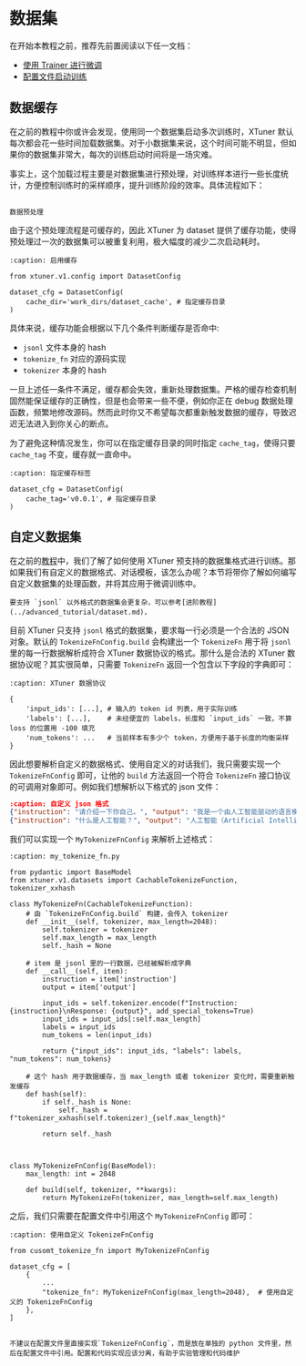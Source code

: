 # 数据集

在开始本教程之前，推荐先前置阅读以下任一文档：

- [使用 Trainer 进行微调](./trainer.md)
- [配置文件启动训练](./config.md)

## 数据缓存

在之前的教程中你或许会发现，使用同一个数据集启动多次训练时，XTuner 默认每次都会花一些时间加载数据集。对于小数据集来说，这个时间可能不明显，但如果你的数据集非常大，每次的训练启动时间将是一场灾难。

事实上，这个加载过程主要是对数据集进行预处理，对训练样本进行一些长度统计，方便控制训练时的采样顺序，提升训练阶段的效率。具体流程如下：

```{figure} ../../../assets/images/flowchart/dataflow.png

数据预处理
```

由于这个预处理流程是可缓存的，因此 XTuner 为 dataset 提供了缓存功能，使得预处理过一次的数据集可以被重复利用，极大幅度的减少二次启动耗时。


```{code-block} python
:caption: 启用缓存

from xtuner.v1.config import DatasetConfig

dataset_cfg = DatasetConfig(
    cache_dir='work_dirs/dataset_cache', # 指定缓存目录
)
```

具体来说，缓存功能会根据以下几个条件判断缓存是否命中:

- `jsonl` 文件本身的 hash
- `tokenize_fn` 对应的源码实现
- `tokenizer` 本身的 hash

一旦上述任一条件不满足，缓存都会失效，重新处理数据集。严格的缓存检查机制固然能保证缓存的正确性，但是也会带来一些不便，例如你正在 debug 数据处理函数，频繁地修改源码。然而此时你又不希望每次都重新触发数据的缓存，导致迟迟无法进入到你关心的断点。

为了避免这种情况发生，你可以在指定缓存目录的同时指定 `cache_tag`，使得只要 `cache_tag` 不变，缓存就一直命中。

```{code-block} python
:caption: 指定缓存标签

dataset_cfg = DatasetConfig(
    cache_tag='v0.0.1', # 指定缓存目录
)
```


## 自定义数据集

在之前的[教程](../../get_started/sft.md#sft-dataset)中，我们了解了如何使用 XTuner 预支持的数据集格式进行训练。那如果我们有自定义的数据格式、对话模板，该怎么办呢？本节将带你了解如何编写自定义数据集的处理函数，并将其应用于微调训练中。

```{note}
要支持 `jsonl` 以外格式的数据集会更复杂，可以参考[进阶教程](../advanced_tutorial/dataset.md)，
```

目前 XTuner 只支持 `jsonl` 格式的数据集，要求每一行必须是一个合法的 JSON 对象。默认的 `TokenizeFnConfig.build` 会构建出一个 `TokenizeFn` 用于将 `jsonl` 里的每一行数据解析成符合 XTuner 数据协议的格式。那什么是合法的 XTuner 数据协议呢？其实很简单，只需要 `TokenizeFn` 返回一个包含以下字段的字典即可：

```{code-block} python
:caption: XTuner 数据协议

{
    'input_ids': [...], # 输入的 token id 列表，用于实际训练
    'labels': [...],    # 未经便宜的 labels，长度和 `input_ids` 一致，不算 loss 的位置用 -100 填充
    'num_tokens': ...   # 当前样本有多少个 token，方便用于基于长度的均衡采样
}
```

因此想要解析自定义的数据格式、使用自定义的对话我们，我只需要实现一个 `TokenizeFnConfig` 即可，让他的 `build` 方法返回一个符合 `TokenizeFn` 接口协议的可调用对象即可。例如我们想解析以下格式的 json 文件：

```json
:caption: 自定义 json 格式
{"instruction": "请介绍一下你自己。", "output": "我是一个由人工智能驱动的语言模型，旨在帮助用户解决各种问题。"}
{"instruction": "什么是人工智能？", "output": "人工智能（Artificial Intelligence，AI）是指通过计算机系统模拟人类智能的技术和方法。"}
```

我们可以实现一个 `MyTokenizeFnConfig` 来解析上述格式：

```{code-block} python
:caption: my_tokenize_fn.py

from pydantic import BaseModel
from xtuner.v1.datasets import CachableTokenizeFunction, tokenizer_xxhash

class MyTokenizeFn(CachableTokenizeFunction):
    # 由 `TokenizeFnConfig.build` 构建，会传入 tokenizer
    def __init__(self, tokenizer, max_length=2048):
        self.tokenizer = tokenizer
        self.max_length = max_length
        self._hash = None

    # item 是 jsonl 里的一行数据，已经被解析成字典
    def __call__(self, item):
        instruction = item['instruction']
        output = item['output']

        input_ids = self.tokenizer.encode(f"Instruction: {instruction}\nResponse: {output}", add_special_tokens=True)
        input_ids = input_ids[:self.max_length]
        labels = input_ids
        num_tokens = len(input_ids)

        return {"input_ids": input_ids, "labels": labels, "num_tokens": num_tokens} 

    # 这个 hash 用于数据缓存，当 max_length 或者 tokenizer 变化时，需要重新触发缓存
    def hash(self):
        if self._hash is None:
            self._hash = f"tokenizer_xxhash(self.tokenizer)_{self.max_length}"

        return self._hash



class MyTokenizeFnConfig(BaseModel):
    max_length: int = 2048

    def build(self, tokenizer, **kwargs):
        return MyTokenizeFn(tokenizer, max_length=self.max_length)
```


之后，我们只需要在配置文件中引用这个 `MyTokenizeFnConfig` 即可：

```{code-block} python
:caption: 使用自定义 TokenizeFnConfig

from cusomt_tokenize_fn import MyTokenizeFnConfig

dataset_cfg = [
    {
        ...
        "tokenize_fn": MyTokenizeFnConfig(max_length=2048),  # 使用自定义的 TokenizeFnConfig
    },
]

```

```{important}

不建议在配置文件里直接实现`TokenizeFnConfig`，而是放在单独的 python 文件里，然后在配置文件中引用。配置和代码实现应该分离，有助于实验管理和代码维护
```
